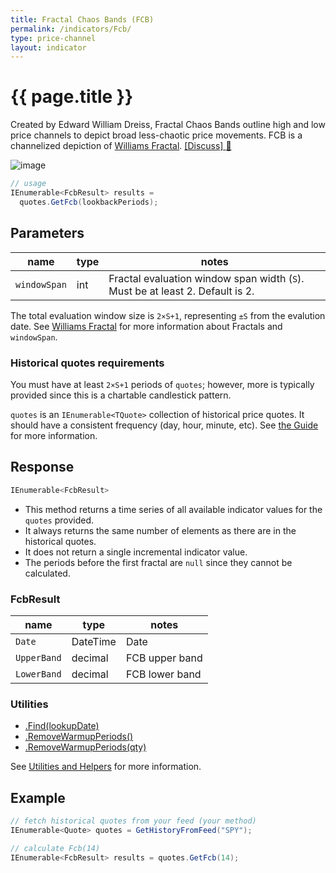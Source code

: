 ```yaml
---
title: Fractal Chaos Bands (FCB)
permalink: /indicators/Fcb/
type: price-channel
layout: indicator
---
```


# {{ page.title }}

Created by Edward William Dreiss, Fractal Chaos Bands outline high and low price channels to depict broad less-chaotic price movements.  FCB is a channelized depiction of [Williams Fractal](../Fractal#content).
[[Discuss] :speech_balloon:]({{site.github.repository_url}}/discussions/347 "Community discussion about this indicator")

![image]({{site.baseurl}}/assets/charts/Fcb.png)

```csharp
// usage
IEnumerable<FcbResult> results =
  quotes.GetFcb(lookbackPeriods);  
```

## Parameters

| name | type | notes
| -- |-- |--
| `windowSpan` | int | Fractal evaluation window span width (`S`).  Must be at least 2.  Default is 2.

The total evaluation window size is `2×S+1`, representing `±S` from the evalution date.  See [Williams Fractal](../Fractal#content) for more information about Fractals and `windowSpan`.

### Historical quotes requirements

You must have at least `2×S+1` periods of `quotes`; however, more is typically provided since this is a chartable candlestick pattern.

`quotes` is an `IEnumerable<TQuote>` collection of historical price quotes.  It should have a consistent frequency (day, hour, minute, etc).  See [the Guide]({{site.baseurl}}/guide/#historical-quotes) for more information.

## Response

```csharp
IEnumerable<FcbResult>
```

- This method returns a time series of all available indicator values for the `quotes` provided.
- It always returns the same number of elements as there are in the historical quotes.
- It does not return a single incremental indicator value.
- The periods before the first fractal are `null` since they cannot be calculated.

### FcbResult

| name | type | notes
| -- |-- |--
| `Date` | DateTime | Date
| `UpperBand` | decimal | FCB upper band
| `LowerBand` | decimal | FCB lower band

### Utilities

- [.Find(lookupDate)]({{site.baseurl}}/utilities#find-indicator-result-by-date)
- [.RemoveWarmupPeriods()]({{site.baseurl}}/utilities#remove-warmup-periods)
- [.RemoveWarmupPeriods(qty)]({{site.baseurl}}/utilities#remove-warmup-periods)

See [Utilities and Helpers]({{site.baseurl}}/utilities#utilities-for-indicator-results) for more information.

## Example

```csharp
// fetch historical quotes from your feed (your method)
IEnumerable<Quote> quotes = GetHistoryFromFeed("SPY");

// calculate Fcb(14)
IEnumerable<FcbResult> results = quotes.GetFcb(14);
```
